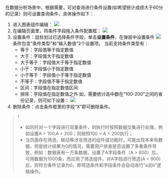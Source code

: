 在数据分析场景中，根据需要，可对查询进行条件设置(如希望统计成绩大于60分的记录）则可设置查询条件，具体操作如下：



1. 进入图表组件编辑：
![](https://qcloudimg.tencent-cloud.cn/raw/6c689b858263f51e62a90ae88131f1dd.png)
2. 在编辑页面里，将条件字段拖入条件配置框：
![](https://qcloudimg.tencent-cloud.cn/raw/ef02487b31f6a37f7bcf7d5d6fabe867.png)
3. 设置条件：鼠标划过已选择条件字段，单击**设置条件**，在弹层中设置条件
![](https://qcloudimg.tencent-cloud.cn/raw/b43f5ace0fae5f1811debe59a30747b1.png)
条件包含“条件类型”和“输入数值”2个设置项。
当前支持条件类型有：
	- 等于：字段值等于指定数值
	- 大于：字段值大于指定数值
	- 大于等于：字段值大于等于指定数值
	- 小于：字段值小于指定数值
	- 小于等于：字段值小于等于指定数值
	- 不等于：字段值不等于指定数值
	- 区间：字段值在指定数值区间
	- 排除：字段值在指定数值之外
如，需要统计高中数在“100-200”之间的省份记录，则可如下设置：
![](https://qcloudimg.tencent-cloud.cn/raw/cef5047e80f4dfe55f9cb8953792a179.png)
4. 删除条件：点击条件框里的字段“X”即可删除条件。



>!
>- 如同时对一个字段进行双重条件，则执行时按照数据交集进行处理。例如设置A \> 100,A \< 200；则按照100 \< A \< 200执行；
>- 当页面存在筛选、联动等涉及筛选的组件或功能时，可能出现本来有数据，但是统计结果为0的情况，需要用户排查是否设置了多重条件导致，例如：数据表有一万条数据，设置了A字段条件（A \> 800）后，可用数据为1000条，而应用了筛选组件，对A字段进行筛选(A \< 800)后，则符合条件记录为0。即筛选条件和字段条件会自动进行“a且b”逻辑操作。
